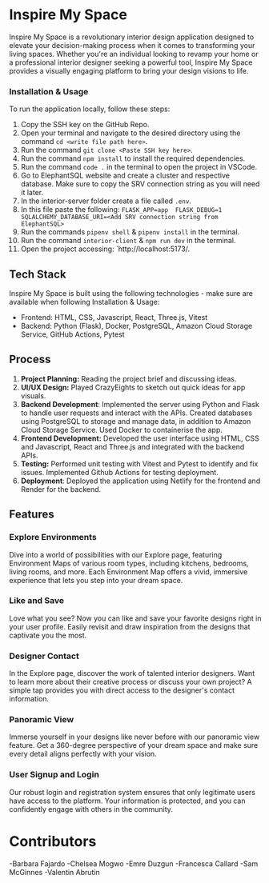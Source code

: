 # Inspire My Space

Inspire My Space is a revolutionary interior design application designed to elevate your decision-making process when it comes to transforming your living spaces. Whether you're an individual looking to revamp your home or a professional interior designer seeking a powerful tool, Inspire My Space provides a visually engaging platform to bring your design visions to life.

### Installation & Usage
To run the application locally, follow these steps:

1. Copy the SSH key on the GitHub Repo.
2. Open your terminal and navigate to the desired directory using the command `cd <write file path here>`.
3. Run the command `git clone <Paste SSH key here>`.
6. Run the command `npm install` to install the required dependencies.
7. Run the command `code .` in the terminal to open the project in VSCode.
8. Go to ElephantSQL website and create a cluster and respective database. Make sure to copy the SRV connection string as you will need it later. 
9. In the interior-server folder create a file called `.env`.
10. In this file paste the following:
`FLASK_APP=app 
FLASK_DEBUG=1
SQLALCHEMY_DATABASE_URI=<Add SRV connection string from ElephantSQL>`
11. Run the commands `pipenv shell` & `pipenv install` in the terminal.
12. Run the command  `interior-client` & `npm run dev` in the terminal.
13. Open the project accessing: `http://localhost:5173/.

## Tech Stack
Inspire My Space is built using the following technologies - make sure are available when following Installation & Usage:

- Frontend: HTML, CSS, Javascript, React, Three.js, Vitest
- Backend: Python (Flask), Docker, PostgreSQL, Amazon Cloud Storage Service, GitHub Actions, Pytest

## Process

1. **Project Planning:** Reading the project brief and discussing ideas.
2. **UI/UX Design:** Played CrazyEights to sketch out quick ideas for app visuals. 
3. **Backend Development**: Implemented the server using Python and Flask to handle user requests and interact with the APIs. Created databases using PostgreSQL to storage and manage data, in addition to Amazon Cloud Storage Service. Used Docker to containerise the app.
4. **Frontend Development:** Developed the user interface using HTML, CSS and Javascript, React and Three.js and integrated with the backend APIs.
5. **Testing:** Performed unit testing with Vitest and Pytest to identify and fix issues. Implemented Github Actions for testing deployment. 
6. **Deployment**: Deployed the application using Netlify for the frontend and Render for the backend.

## Features

### Explore Environments
Dive into a world of possibilities with our Explore page, featuring Environment Maps of various room types, including kitchens, bedrooms, living rooms, and more. Each Environment Map offers a vivid, immersive experience that lets you step into your dream space.

### Like and Save
Love what you see? Now you can like and save your favorite designs right in your user profile. Easily revisit and draw inspiration from the designs that captivate you the most.

### Designer Contact
In the Explore page, discover the work of talented interior designers. Want to learn more about their creative process or discuss your own project? A simple tap provides you with direct access to the designer's contact information.

### Panoramic View
Immerse yourself in your designs like never before with our panoramic view feature. Get a 360-degree perspective of your dream space and make sure every detail aligns perfectly with your vision.

### User Signup and Login
Our robust login and registration system ensures that only legitimate users have access to the platform. Your information is protected, and you can confidently engage with others in the community.


# Contributors
-Barbara Fajardo
-Chelsea Mogwo
-Emre Duzgun
-Francesca Callard
-Sam McGinnes
-Valentin Abrutin

